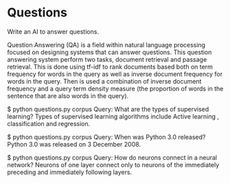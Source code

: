 # Questions

Write an AI to answer questions.

Question Answering (QA) is a field within natural language processing focused on designing systems that can answer questions.
This question answering system perform two tasks, document retrieval and passage retrieval. This is done using tf-idf to rank documents based both on term frequency for words in the query as well as inverse document frequency for words in the query. Then is used a combination of inverse document frequency and a query term density measure (the proportion of words in the sentence that are also words in the query). 

$ python questions.py corpus
Query: What are the types of supervised learning?
Types of supervised learning algorithms include Active learning , classification and regression.

$ python questions.py corpus
Query: When was Python 3.0 released?
Python 3.0 was released on 3 December 2008.

$ python questions.py corpus
Query: How do neurons connect in a neural network?
Neurons of one layer connect only to neurons of the immediately preceding and immediately following layers.